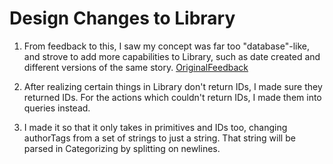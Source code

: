 # Design Changes to Library

1. From feedback to this, I saw my concept was far too "database"-like, and strove to add more capabilities to Library, such as date created and different versions of the same story.
[OriginalFeedback](../../../context/design/concepts/Library/LibraryConcept.md/20251012_142909.7e643fde.md)

2. After realizing certain things in Library don't return IDs, I made sure they returned IDs. For the actions which couldn't return IDs, I made them into queries instead.

3. I made it so that it only takes in primitives and IDs too, changing authorTags from a set of strings to just a string. That string will be parsed in Categorizing by splitting on newlines.
